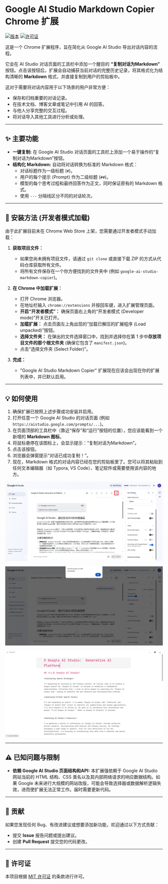 # Google AI Studio Markdown Copier Chrome 扩展

[![版本](https://img.shields.io/badge/版本-1.0-blue.svg)](manifest.json)  [![许可证](https://img.shields.io/badge/许可证-MIT-green.svg)](LICENSE)

这是一个 Chrome 扩展程序，旨在简化从 Google AI Studio 导出对话内容的流程。

它会在 AI Studio 对话页面的工具栏中添加一个醒目的 **“复制对话为Markdown”** 按钮。点击该按钮后，扩展会自动捕获当前对话的完整历史记录，将其格式化为结构清晰的 **Markdown** 格式，并直接复制到用户的剪贴板中。

这对于需要将对话内容用于以下场景的用户非常方便：

*   保存和归档重要的对话记录。
*   在技术文档、博客文章或笔记中引用 AI 的回答。
*   与他人分享完整的交互过程。
*   将对话导入其他工具进行分析或处理。

---

## ✨ 主要功能

*   **一键复制:** 在 Google AI Studio 对话页面的工具栏上添加一个易于操作的“复制对话为Markdown”按钮。
*   **结构化 Markdown:** 自动将对话转换为标准的 Markdown 格式：
    *   对话标题作为一级标题 (`#`)。
    *   用户的每个提示 (Prompt) 作为二级标题 (`##`)。
    *   模型的每个思考过程和最终回答作为正文，同时保证原有的 Markdown 格式。
    *   使用 `---` 分隔线区分不同的对话轮次。

---

## 🚀 安装方法 (开发者模式加载)

由于此扩展目前未在 Chrome Web Store 上架，您需要通过开发者模式手动加载：

1.  **获取项目文件：**
    *   如果您尚未拥有项目文件，请通过 `git clone` 或直接下载 ZIP 的方式从代码仓库获取所有文件。
    *   将所有文件保存在一个你方便找到的文件夹中 (例如 `google-ai-studio-markdown-copier`)。

2.  **在 Chrome 中加载扩展：**
    *   打开 Chrome 浏览器。
    *   在地址栏输入 `chrome://extensions` 并按回车键，进入扩展管理页面。
    *   **开启“开发者模式”：** 确保页面右上角的“开发者模式 (Developer mode)”开关已打开。
    *   **加载扩展：** 点击页面左上角出现的“加载已解压的扩展程序 (Load unpacked)”按钮。
    *   **选择文件夹：** 在弹出的文件选择窗口中，找到并选择你在第 1 步中**存放项目文件的那个根文件夹** (确保它包含了 `manifest.json`)。
    *   点击“选择文件夹 (Select Folder)”。

3.  **完成：**
    *   "Google AI Studio Markdown Copier" 扩展现在应该会出现在你的扩展列表中，并已默认启用。

---

## 💡 如何使用

1.  确保扩展已按照上述步骤成功安装并启用。
2.  打开任意一个 Google AI Studio 的对话页面 (例如 `https://aistudio.google.com/prompts/...`)。
3.  在页面顶部的工具栏中（靠近“保存”和“运行”按钮的位置），您应该能看到一个新增的 **Markdown 图标**。
4.  将鼠标悬停在该图标上，会显示提示：“复制对话为Markdown”。
5.  点击该按钮。
6.  浏览器会弹窗提示“对话已成功复制！”。
7.  现在，Markdown 格式的对话内容已经在您的剪贴板里了。您可以将其粘贴到任何文本编辑器（如 Typora, VS Code）、笔记软件或需要使用该内容的地方。

![screenshot-1](./assets/screenshot-1.png)

![screenshot-2](./assets/screenshot-2.png)

![screenshot-3](./assets/screenshot-3.png)

---

## ⚠️ 已知问题与限制

*   **依赖 Google AI Studio 页面结构和API:** 本扩展强依赖于 Google AI Studio 网站当前的 HTML 结构、CSS 类名以及其内部网络请求的响应数据结构。如果 Google 未来进行大规模的网站改版，可能会导致选择器或数据解析逻辑失效，进而使扩展无法正常工作。届时需要更新代码。

---

## 🤝 贡献

如果您发现任何 Bug、有改进建议或想要添加新功能，欢迎通过以下方式贡献：

*   提交 **Issue** 报告问题或提出建议。
*   创建 **Pull Request** 提交您的代码更改。

---

## 📄 许可证

本项目根据 [MIT 许可证](LICENSE) 的条款进行许可。
